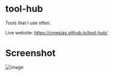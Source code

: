 # tool-hub
 Tools that I use often.

Live website: https://cmesias.github.io/tool-hub/

# Screenshot
![image](https://github.com/user-attachments/assets/a8ea07aa-64fc-4616-9b97-3b3339382196)
